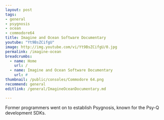 ```yaml
---
layout: post
tags: 
- general
- psygnosis
- ocean
- commodore64
title: Imagine and Ocean Software Documentary
youtube: "Yt9BsZCifgU"
image: http://img.youtube.com/vi/Yt9BsZCifgU/0.jpg
permalink: /imagine-ocean
breadcrumbs:
  - name: Home
    url: /
  - name: Imagine and Ocean Software Documentary
    url: #
thumbnail: /public/consoles/Commodore 64.png
recommend: general
editlink: /general/ImagineOceanDocumentary.md

---
```

Former programmers went on to establish Psygnosis, known for the Psy-Q development SDKs.
